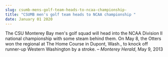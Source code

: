 ```yaml
---
slug: csumb-mens-golf-team-heads-to-ncaa-championship-
title: "CSUMB men's golf team heads to NCAA championship "
date: January 01 2020
---
```


 
<p>
  The CSU Monterey Bay men's golf squad will head into the NCAA Division II
  national championship with some steam behind them. On May 8, the Otters won
  the regional at The Home Course in Dupont, Wash., to knock off runner-up
  Western Washington by a stroke. – <em>Monterey Herald</em>, May 9, 2013
</p>
 
